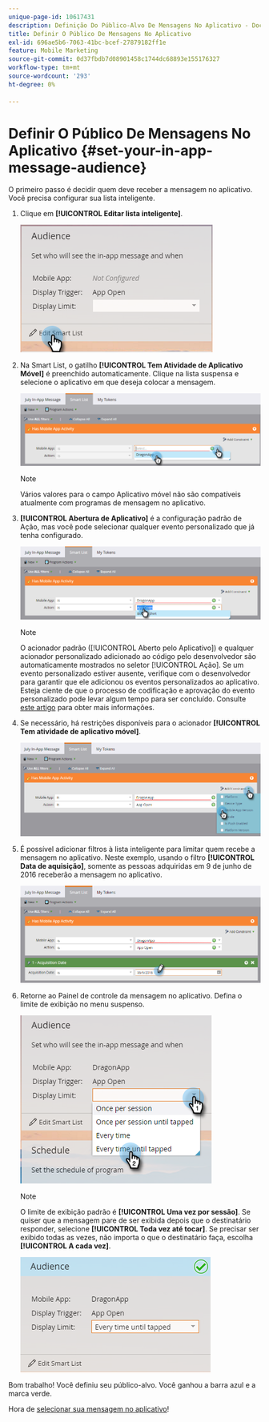```yaml
---
unique-page-id: 10617431
description: Definição Do Público-Alvo De Mensagens No Aplicativo - Documentação Do Marketo - Documentação Do Produto
title: Definir O Público De Mensagens No Aplicativo
exl-id: 696ae5b6-7063-41bc-bcef-27879182ff1e
feature: Mobile Marketing
source-git-commit: 0d37fbdb7d08901458c1744dc68893e155176327
workflow-type: tm+mt
source-wordcount: '293'
ht-degree: 0%

---
```


# Definir O Público De Mensagens No Aplicativo {#set-your-in-app-message-audience}

O primeiro passo é decidir quem deve receber a mensagem no aplicativo. Você precisa configurar sua lista inteligente.

1. Clique em **[!UICONTROL Editar lista inteligente]**.

   ![](assets/image2016-5-9-15-3a15-3a7.png)

1. Na Smart List, o gatilho **[!UICONTROL Tem Atividade de Aplicativo Móvel]** é preenchido automaticamente. Clique na lista suspensa e selecione o aplicativo em que deseja colocar a mensagem.

   ![](assets/image2016-5-9-15-3a18-3a10.png)

   >[!NOTE]
   >
   >Vários valores para o campo Aplicativo móvel não são compatíveis atualmente com programas de mensagem no aplicativo.

1. **[!UICONTROL Abertura de Aplicativo]** é a configuração padrão de Ação, mas você pode selecionar qualquer evento personalizado que já tenha configurado.

   ![](assets/image2016-5-9-15-3a20-3a23.png)

   >[!NOTE]
   >
   >O acionador padrão ([!UICONTROL Aberto pelo Aplicativo]) e qualquer acionador personalizado adicionado ao código pelo desenvolvedor são automaticamente mostrados no seletor [!UICONTROL Ação]. Se um evento personalizado estiver ausente, verifique com o desenvolvedor para garantir que ele adicionou os eventos personalizados ao aplicativo. Esteja ciente de que o processo de codificação e aprovação do evento personalizado pode levar algum tempo para ser concluído. Consulte [este artigo](/help/marketo/product-docs/mobile-marketing/admin/before-you-create-push-notifications-and-in-app-messages.md) para obter mais informações.

1. Se necessário, há restrições disponíveis para o acionador **[!UICONTROL Tem atividade de aplicativo móvel]**.

   ![](assets/image2016-5-9-15-3a22-3a27.png)

1. É possível adicionar filtros à lista inteligente para limitar quem recebe a mensagem no aplicativo. Neste exemplo, usando o filtro **[!UICONTROL Data de aquisição]**, somente as pessoas adquiridas em 9 de junho de 2016 receberão a mensagem no aplicativo.

   ![](assets/image2016-5-9-15-3a26-3a2.png)

1. Retorne ao Painel de controle da mensagem no aplicativo. Defina o limite de exibição no menu suspenso.

   ![](assets/image2016-5-9-15-3a30-3a35.png)

   >[!NOTE]
   >
   >O limite de exibição padrão é **[!UICONTROL Uma vez por sessão]**. Se quiser que a mensagem pare de ser exibida depois que o destinatário responder, selecione **[!UICONTROL Toda vez até tocar]**. Se precisar ser exibido todas as vezes, não importa o que o destinatário faça, escolha **[!UICONTROL A cada vez]**.

   ![](assets/image2016-5-9-15-3a32-3a6.png)

Bom trabalho! Você definiu seu público-alvo. Você ganhou a barra azul e a marca verde.

Hora de [selecionar sua mensagem no aplicativo](/help/marketo/product-docs/mobile-marketing/in-app-messages/sending-your-in-app-message/select-your-in-app-message.md)!
